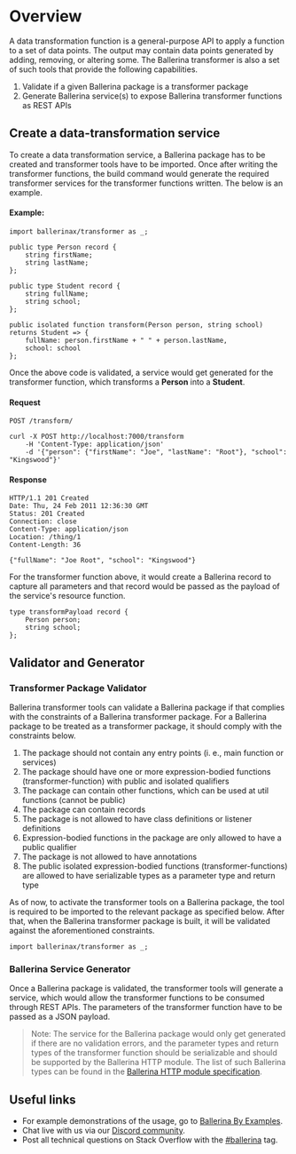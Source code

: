 # Overview

A data transformation function is a general-purpose API to apply a function to a set of data points. The output may contain data points generated by adding, removing, or altering some. The Ballerina transformer is also a set of such tools that provide the following capabilities.
1. Validate if a given Ballerina package is a transformer package
2. Generate Ballerina service(s) to expose Ballerina transformer functions as REST APIs

## Create a data-transformation service
To create a data transformation service, a Ballerina package has to be created and transformer tools have to be imported. Once after writing the transformer functions, the build command would generate the required transformer services for the transformer functions written. The below is an example.

#### Example:
```ballerina
import ballerinax/transformer as _;

public type Person record {
    string firstName;
    string lastName;
};

public type Student record {
    string fullName;
    string school;
};

public isolated function transform(Person person, string school) returns Student => {
    fullName: person.firstName + " " + person.lastName,
    school: school
};
```

Once the above code is validated, a service would get generated for the transformer function, which transforms a **Person** into a **Student**.
#### Request

`POST /transform/`

```
curl -X POST http://localhost:7000/transform
    -H 'Content-Type: application/json'
    -d '{"person": {"firstName": "Joe", "lastName": "Root"}, "school": "Kingswood"}'
```

#### Response
```
HTTP/1.1 201 Created
Date: Thu, 24 Feb 2011 12:36:30 GMT
Status: 201 Created
Connection: close
Content-Type: application/json
Location: /thing/1
Content-Length: 36

{"fullName": "Joe Root", "school": "Kingswood"}
```

For the transformer function above, it would create a Ballerina record to capture all parameters and that record would be passed as the payload of the service's resource function.
```ballerina
type transformPayload record {
    Person person;
    string school;
};
```

## Validator and Generator
### Transformer Package Validator
Ballerina transformer tools can validate a Ballerina package if that complies with the constraints of a Ballerina transformer package. For a Ballerina package to be treated as a transformer package, it should comply with the constraints below.
1. The package should not contain any entry points (i. e., main function or services)
2. The package should have one or more expression-bodied functions (transformer-function) with public and isolated qualifiers
3. The package can contain other functions, which can be used at util functions (cannot be public)
4. The package can contain records
5. The package is not allowed to have class definitions or listener definitions
6. Expression-bodied functions in the package are only allowed to have a public qualifier
7. The package is not allowed to have annotations
8. The public isolated expression-bodied functions (transformer-functions) are allowed to have serializable types as a parameter type and return type

As of now, to activate the transformer tools on a Ballerina package, the tool is required to be imported to the relevant package as specified below. After that, when the Ballerina transformer package is built, it will be validated against the aforementioned constraints.

```ballerina
import ballerinax/transformer as _;
```

### Ballerina Service Generator
Once a Ballerina package is validated, the transformer tools will generate a service, which would allow the transformer functions to be consumed through REST APIs. The parameters of the transformer function have to be passed as a JSON payload.

> Note: The service for the Ballerina package would only get generated if there are no validation errors, and the parameter types and return types of the transformer function should be serializable and should be supported by the Ballerina HTTP module. The list of such Ballerina types can be found in the [Ballerina HTTP module specification](https://github.com/ballerina-platform/module-ballerina-http/blob/master/docs/spec/spec.md#2344-payload-parameter).

## Useful links

* For example demonstrations of the usage, go to [Ballerina By Examples](https://ballerina.io/learn/by-example/).
* Chat live with us via our [Discord community](https://ballerina.io/community/#ballerina-discord-community).
* Post all technical questions on Stack Overflow with the [#ballerina](https://stackoverflow.com/questions/tagged/ballerina) tag.
